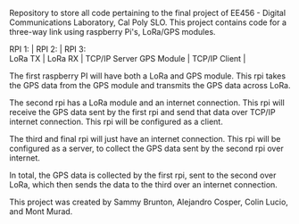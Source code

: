 Repository to store all code pertaining to the final project of EE456 - Digital Communications Laboratory, Cal Poly SLO.
This project contains code for a three-way link using raspberry Pi's, LoRa/GPS modules. 

   RPI 1:       |       RPI 2:        |     RPI 3:      
  LoRa TX       |      LoRa RX        |   TCP/IP Server
  GPS Module    |    TCP/IP Client    |

The first raspberry PI will have both a LoRa and GPS module. This rpi takes the GPS data from the GPS module
and transmits the GPS data across LoRa.

The second rpi has a LoRa module and an internet connection. This rpi will receive the GPS data sent by the
first rpi and send that data over TCP/IP internet connection. This rpi will be configured as a client.

The third and final rpi will just have an internet connection. This rpi will be configured as a server,
to collect the GPS data sent by the second rpi over internet.

In total, the GPS data is collected by the first rpi, sent to the second over LoRa, which then sends
the data to the third over an internet connection.

This project was created by Sammy Brunton, Alejandro Cosper, Colin Lucio, and Mont Murad.
